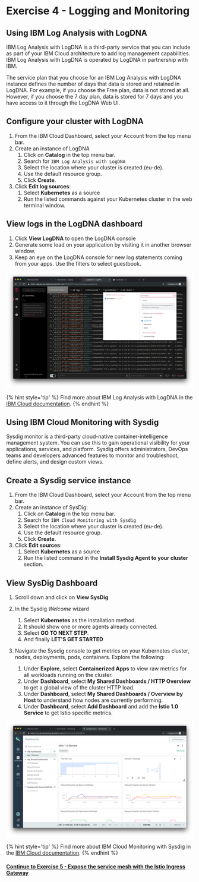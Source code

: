 # Exercise 4 - Logging and Monitoring

## Using IBM Log Analysis with LogDNA

IBM Log Analysis with LogDNA is a third-party service that you can include as part of your IBM Cloud architecture to add log management capabilities. IBM Log Analysis with LogDNA is operated by LogDNA in partnership with IBM.

The service plan that you choose for an IBM Log Analysis with LogDNA instance defines the number of days that data is stored and retained in LogDNA. For example, if you choose the Free plan, data is not stored at all. However, if you choose the 7 day plan, data is stored for 7 days and you have access to it through the LogDNA Web UI.

## Configure your cluster with LogDNA

1. From the IBM Cloud Dashboard, select your Account from the top menu bar.
2. Create an instance of LogDNA
   1. Click on **Catalog** in the top menu bar.
   2. Search for `IBM Log Analysis with LogDNA`
   3. Select the location where your cluster is created (eu-de).
   4. Use the default resource group.
   5. Click **Create**.
3. Click **Edit log sources**:
   1. Select **Kubernetes** as a source
   2. Run the listed commands against your Kubernetes cluster in the web terminal window.

## View logs in the LogDNA dashboard

1. Click **View LogDNA** to open the LogDNA console
2. Generate some load on your application by visiting it in another browser window.
3. Keep an eye on the LogDNA console for new log statements coming from your apps. Use the filters to select guestbook.

![LogDNA dashboard](../README_images/observability-logging-logdna.png)

{% hint style='tip' %}
Find more about IBM Log Analysis with LogDNA in the [IBM Cloud documentation](https://cloud.ibm.com/docs/services/Log-Analysis-with-LogDNA/index.html#getting-started).
{% endhint %}

## Using IBM Cloud Monitoring with Sysdig

Sysdig monitor is a third-party cloud-native container-intelligence management system. You can use this to gain operational visibility for your applications, services, and platform. Sysdig offers administrators, DevOps teams and developers advanced features to monitor and troubleshoot, define alerts, and design custom views.

## Create a Sysdig service instance

1. From the IBM Cloud Dashboard, select your Account from the top menu bar.
2. Create an instance of SysDig:
   1. Click on **Catalog** in the top menu bar.
   2. Search for `IBM Cloud Monitoring with Sysdig`
   3. Select the location where your cluster is created (eu-de).
   4. Use the default resource group.
   5. Click **Create**.
3. Click **Edit sources**:
   1. Select **Kubernetes** as a source
   2. Run the listed command in the **Install Sysdig Agent to your cluster** section.


## View SysDig Dashboard

1. Scroll down and click on **View SysDig**

2. In the Sysdig _Welcome_ wizard
   1. Select **Kubernetes** as the installation method.
   2. It should show one or more agents already connected.
   3. Select **GO TO NEXT STEP**.
   4. And finally **LET'S GET STARTED**
3. Navigate the Sysdig console to get metrics on your Kubernetes cluster, nodes, deployments, pods, containers. Explore the following:
   1. Under **Explore**, select **Containerized Apps** to view raw metrics for all workloads running on the cluster.
   2. Under **Dashboard**, select **My Shared Dashboards / HTTP Overview** to get a global view of the cluster HTTP load.
   3. Under **Dashboard**, select **My Shared Dashboards / Overview by Host** to understand how nodes are currently performing.
   4. Under **Dashboard**, select **Add Dashboard** and add the **Istio 1.0 Service** to get Istio specific metrics. 

![Sysdig dashboard](../README_images/observability-monitoring-sysdig.png)

{% hint style='tip' %}
Find more about IBM Cloud Monitoring with Sysdig in the [IBM Cloud documentation](https://cloud.ibm.com/docs/services/Monitoring-with-Sysdig/index.html#getting-started).
{% endhint %}

#### [Continue to Exercise 5 - Expose the service mesh with the Istio Ingress Gateway](../exercise-5/README.md)